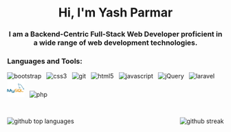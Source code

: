 <h1 align="center">Hi, I'm Yash Parmar</h1>
<h3 align="center">I am a Backend-Centric Full-Stack Web Developer proficient in a wide range of web development technologies.</h3>

<h3 align="left">Languages and Tools:</h3>
<p align="left">
    <img src="https://skillicons.dev/icons?i=bootstrap" alt="bootstrap" width="50" height="40"/>&nbsp;&nbsp;
<!--     <img src="https://cdn.worldvectorlogo.com/logos/codeigniter.svg" alt="codeigniter" width="40" height="40"/>&nbsp;&nbsp; -->
    <img src="https://skillicons.dev/icons?i=css" alt="css3" width="40" height="40"/>&nbsp;&nbsp;
<!--     <img src="https://skillicons.dev/icons?i=express" alt="express" width="40" height="40"/>&nbsp; -->
<!--     <img src="https://skillicons.dev/icons?i=nodejs" alt="node js" width="63" height="40"/>&nbsp; -->
    <img src="https://skillicons.dev/icons?i=git" alt="git" width="40" height="40"/>&nbsp;&nbsp;
    <img src="https://skillicons.dev/icons?i=html" alt="html5" width="40" height="40"/>&nbsp;&nbsp;
    <img src="https://skillicons.dev/icons?i=javascript" alt="javascript" width="40" height="40"/>&nbsp;&nbsp;
    <img src="https://skillicons.dev/icons?i=jquery" alt="jQuery" width="40" height="40"/>&nbsp;&nbsp;
    <img src="https://skillicons.dev/icons?i=laravel" alt="laravel" width="40" height="40"/>&nbsp;&nbsp;
<!--     <img src="https://indykoning.nl/wp-content/uploads/2020/03/Livewire.png" alt="livewire" width="40" height="40"/>&nbsp;&nbsp; -->
<!--     <img src="https://skillicons.dev/icons?i=alpinejs" alt="Alpine.js" width="40" height="40"/>&nbsp;&nbsp; -->
<!--     <img src="https://raw.githubusercontent.com/devicons/devicon/master/icons/linux/linux-original.svg" alt="linux" width="40" height="40"/>&nbsp;&nbsp; -->
<!--     <img src="https://www.vectorlogo.zone/logos/mariadb/mariadb-icon.svg" alt="mariadb" width="40" height="40"/>&nbsp;&nbsp; -->
<!--     <img src="https://skillicons.dev/icons?i=mongodb" alt="mongodb" width="40" height="40"/>&nbsp;&nbsp; -->
    <img src="https://raw.githubusercontent.com/devicons/devicon/master/icons/mysql/mysql-original-wordmark.svg" alt="mysql" width="40" height="40"/>&nbsp;&nbsp;
    <img src="https://skillicons.dev/icons?i=php" alt="php" width="40" height="40"/>&nbsp;&nbsp;
<!--     <img src="https://skillicons.dev/icons?i=python" alt="python" width="40" height="40"/>&nbsp;&nbsp; -->
<!--     <img src="https://skillicons.dev/icons?i=kotlin" alt="kotlin" width="40" height="40"/>&nbsp;&nbsp; -->
<!--     <img src="https://skillicons.dev/icons?i=tailwind" alt="tailwind" width="40" height="40"/>&nbsp;&nbsp; -->
<!--     <img src="https://skillicons.dev/icons?i=gcp" alt="google cloud" width="40" height="40"/>&nbsp;&nbsp; -->
<!--     <img src="https://skillicons.dev/icons?i=aws" alt="aws" width="40" height="40"/>&nbsp;&nbsp; -->
</p>



<br>
<p>
  <img class="output" src="https://github-readme-stats.vercel.app/api/top-langs/?username=200yashh&theme=tokyonight&show_icons=true&hide_border=true&layout=compact" alt="github top languages">
<img align="right" class="output" src="https://github-readme-streak-stats.herokuapp.com/?user=200yashh&theme=tokyonight&hide_border=true" alt="github streak">
</p>
